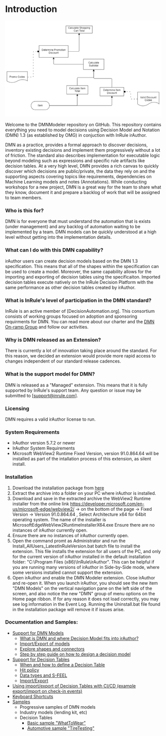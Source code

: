 # Introduction

![InRule DMN Step By Step Guide Step 2](../documentation/images/InRuleDMN_Model_Step2.PNG)

Welcome to the DMNModeler repository on GitHub.  This repository contains everything you need to model decisions using Decision Model and Notation (DMN) 1.3 (as established by OMG) in conjuction with InRule irAuthor.

DMN as a practice, provides a formal approach to discover decisions, inventory existing decisions and implement them progressively without a lot of friction.  The standard also describes implementation for executable logic beyond modeling such as expressions and specific rule artifacts like decision tables.  At a very high level, DMN provides a rich canvas to quickly discover which decisions are public/private, the data they rely on and the supporting aspects covering topics like requirements, dependencies on Machine Learning models and notes (Annotations).  While conducting workshops for a new project, DMN is a great way for the team to share what they know, document it and prepare a backlog of work that will be assigned to team members.

### Who is this for?
DMN is for everyone that must understand the automation that is exists (under management) and any backlog of automation waiting to be implemented by a team.  DMN models can be quickly understood at a high level without getting into the implementation details.  

### What can I do with this DMN capability?
irAuthor users can create decision models based on the DMN 1.3 specification.  This means that all of the shapes within the specification can be used to create a model.  Moreover, the same capability allows for the importing and exporting of decision tables using the specificaiton.  Imported decision tables execute natively on the InRule Decision Platform with the same performance as other decision tables created by irAuthor.

### What is InRule's level of participation in the DMN standard?
InRule is an active member of [DecisionAutomation.org].  This consortium consists of working groups focused on adoption and sponsoring requirments for DMN.  You can read more about our charter and the [DMN On-ramp Group](https://www.decisionautomation.org/dmn-on-ramp-group) and follow our activities.

### Why is DMN released as an Extension?
There is currently a lot of innovation taking place around the standard.  For this reason, we decided an extension would provide more rapid access to changes independent of our standard release cadences.  

### What is the support model for DMN?
DMN is released as a "Managed" extension.  This means that it is fully supported by InRule's support team.  Any question or issue may be submitted to [support@inrule.com].

### Licensing
DMN requires a valid irAuthor license to run.

### System Requirements
* IrAuthor version 5.7.2 or newer
* IrAuthor System Requirements
* Microsoft WebView2 Runtime Fixed Version, version 91.0.864.64 will be installed as part of the intallation process of this extension, as silent install.  

### Installation 
1. Download the installation package from [here](../../../raw/master/documentation/install/Installation%20Files%205.7.2.zip)
1. Extract the archive into a folder on your PC where irAuthor is installed.
1. Download and save in the extracted archive the WebView2 Runtime installer from the online link https://developer.microsoft.com/en-us/microsoft-edge/webview2/ -> on the bottom of the page -> Fixed Version -> Version 91.0.864.64 , Select Architecture x64 for 64bit operating system. The name of the installer is MicrosoftEdgeWebView2RuntimeInstallerX64.exe
Ensure there are no instances of irAuthor currently open.
1. Ensure there are no instances of irAuthor currently open.
1. Open the command promt as Administrator and run the Install_AllUsers_LatestInRuleVersion.bat batch file to install the extension.
This file installs the extension for all users of the PC, and only for the current version of irAuthor installed in the default installation folder: "C:\Program Files (x86)\InRule\irAuthor".
This can be helpful if you are running many versions of irAuthor in Side-by-Side mode, where some versions installed cannot support the extension.
1. Open irAuthor and enable the DMN Modeler extension. Close irAuthor and re-open it. When you launch irAuthor, you should see the new item "DMN Models" on the vertical navigation pane on the left side of the screen, and also notice the new "DMN" group of menu options on the Home page ribbon. If for any reason it does not load correctly, you may see log information in the Event Log. Running the Uninstall.bat file found in the installation package will remove it if issues arise.

### Documentation and Samples:

- [Support for DMN Models](/documentation/doc/DMNModels.md)
   * [What is DMN and where Decision Model fits into irAuthor?](/documentation/doc/DMNModels.md)
   * [Import/Export of models](/documentation/doc/DMNModels.md#importexport-of-models)
   * [Explore shapes and connectors](/documentation/doc/DMNModels.md#explore-shapes-and-connectors)
   * [Step by step guide on how to design a decision model](/documentation/doc/DMNModels.md#step-by-step-guide-on-how-to-design-a-decision-model)
- [Support for Decision Tables](/documentation/doc/DecisionTables.md)
   * [When and how to define a Decision Table](/documentation/doc/DecisionTables.md#when-and-how-to-define-a-decision-tables)
   * [Hit policy](/documentation/doc/DecisionTables.md#hit-policy)
   * [Data types and S-FEEL](/documentation/doc/DecisionTables.md#data-types-and-s-feel)
   * [Import/Export](/documentation/doc/DecisionTables.md#importexport)
- [Using import/export of Decision Tables with CI/CD (example export/import on check-in events)]()
- [Keyboard Shortcuts](/documentation/doc/KeyboardShortcuts.md)
- [Samples](/documentation/samples/)
    * Progressive samples of DMN models
    * Industry models (lending kit, etc)
    * Decision Tables
      * [Basic sample "WhatToWear"](/documentation/samples/InRuleDMN_SampleDecisionTable_WhatToWear.dmn)
      * [Automotive sample "TireTesting"](/documentation/samples/InRuleDMN_SampleDecisionTable_TireTesting.dmn)
